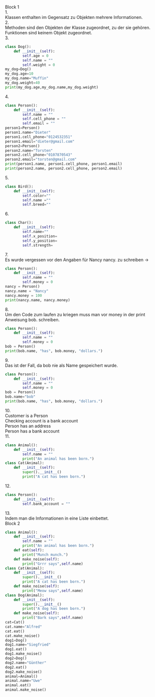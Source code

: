 Block 1<br>
1.<br>
Klassen enthalten im Gegensatz zu Objekten mehrere Informationen.<br>
2.<br>
Methoden sind den Objekten der Klasse zugeordnet, zu der sie gehören. Funktionen sind keinem Objekt zugeordnet.<br>
3.<br>
```python
class Dog():
    def __init__(self):
        self.age = 0
        self.name = ""
        self.weight = 0
my_dog=Dog()
my_dog.age=10
my_dog.name="Muffin"
my_dog.weight=40
print(my_dog.age,my_dog.name,my_dog.weight)
```
4.<br>
```python
class Person():
    def __init__(self):
        self.name = ""
        self.cell_phone = ""
        self.email = ""
person1=Person()
person1.name="Dieter"
person1.cell_phone="0124532351"
person1.email="dieter@gmail.com"
person2=Person()
person2.name="Torsten"
person2.cell_phone="0107870543"
person2.email="torsten@gmail.com"
print(person1.name, person1.cell_phone, person1.email)
print(person2.name, person2.cell_phone, person2.email)
```
5.<br>
```python
class Bird():
    def __init__(self):
        self.color=""
        self.name =""
        self.breed=""
```
6.<br>
```python
class Char():
    def __init__(self):
        self.name=""
        self.x_position=
        self.y_position=
        self.strength=
```
7.<br>
Es wurde vergessen vor den Angaben für Nancy nancy. zu schreiben -><br>
```python
class Person():
    def __init__(self):
        self.name = ""
        self.money = 0
nancy = Person()
nancy.name = "Nancy"
nancy.money = 100
print(nancy.name, nancy.money)
```
8.<br>
Um den Code zum laufen zu kriegen muss man vor money in der print Anweisung bob. schreiben. <br>
```python
class Person():
    def __init__(self):
        self.name = ""
        self.money = 0
bob = Person()
print(bob.name, "has", bob.money, "dollars.")
```
9.<br>
Das ist der Fall, da bob nie als Name gespeichert wurde.<br>
```python
class Person():
    def __init__(self):
        self.name = ""
        self.money = 0
bob = Person()
bob.name="bob"
print(bob.name, "has", bob.money, "dollars.")
```
10.<br>
Customer is a Person<br>
Checking account is a bank account<br>
Person has an address<br>
Person has a bank account<br>
11.<br>
```python
class Animal():
    def __init__(self):
        self.name = ""
        print("An animal has been born.")
class Cat(Animal):
    def __init__(self):
        super().__init__()
        print("A cat has been born.")
```
12.<br>
```python
class Person():
    def __init__(self):
        self.bank_account = ""
```
13.<br>
Indem man die Informationen in eine Liste einbettet.<br>
Block 2<br>
```python
class Animal():
    def __init__(self):
        self.name = ""
        print("An animal has been born.")
    def eat(self):
        print("Munch munch.")
    def make_noise(self):
        print("Grrr says",self.name)
class Cat(Animal):
    def __init__(self):
        super().__init__()
        print("A cat has been born.")
    def make_noise(self):
        print("Meow says",self.name)
class Dog(Animal):
    def __init__(self):
        super().__init__()
        print("A dog has been born.")
    def make_noise(self):
        print("Bark says",self.name)
cat=Cat()
cat.name="Alfred"
cat.eat()
cat.make_noise()
dog1=Dog()
dog1.name="Siegfried"
dog1.eat()
dog1.make_noise()
dog2=Dog()
dog2.name="Günther"
dog2.eat()
dog2.make_noise()
animal=Animal()
animal.name="Uwe"
animal.eat()
animal.make_noise()
```